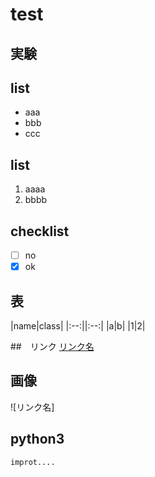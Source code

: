 # test

## 実験

## list

- aaa
- bbb
- ccc


## list

1. aaaa
1. bbbb

## checklist

- [ ] no
- [x] ok

## 表
|name|class|
|:--:||:--:|
|a|b|
|1|2|

##　リンク
[リンク名](http////////)

## 画像
![リンク名]

## python3
```python
improt....
```
